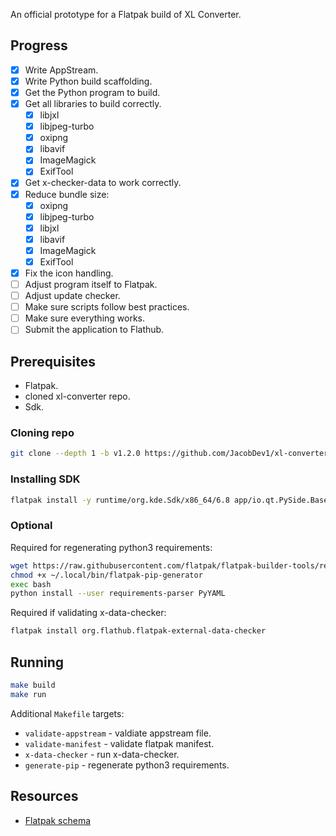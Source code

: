 An official prototype for a Flatpak build of XL Converter.

## Progress

- [x] Write AppStream.
- [x] Write Python build scaffolding.
- [x] Get the Python program to build.
- [x] Get all libraries to build correctly.
    - [x] libjxl
    - [x] libjpeg-turbo
    - [x] oxipng
    - [x] libavif
    - [x] ImageMagick
    - [x] ExifTool
- [x] Get x-checker-data to work correctly.
- [x] Reduce bundle size:
    - [x] oxipng
    - [x] libjpeg-turbo
    - [x] libjxl
    - [x] libavif
    - [x] ImageMagick
    - [x] ExifTool
- [x] Fix the icon handling.
- [ ] Adjust program itself to Flatpak.
- [ ] Adjust update checker.
- [ ] Make sure scripts follow best practices.
- [ ] Make sure everything works.
- [ ] Submit the application to Flathub.

## Prerequisites

- Flatpak.
- cloned xl-converter repo.
- Sdk.

### Cloning repo

```bash
git clone --depth 1 -b v1.2.0 https://github.com/JacobDev1/xl-converter.git
```

### Installing SDK

```bash
flatpak install -y runtime/org.kde.Sdk/x86_64/6.8 app/io.qt.PySide.BaseApp/x86_64/6.8 org.freedesktop.Sdk.Extension.rust-stable//24.08
```

### Optional

Required for regenerating python3 requirements:

```bash
wget https://raw.githubusercontent.com/flatpak/flatpak-builder-tools/refs/heads/master/pip/flatpak-pip-generator -O ~/.local/bin/flatpak-pip-generator
chmod +x ~/.local/bin/flatpak-pip-generator
exec bash
python install --user requirements-parser PyYAML
```

Required if validating x-data-checker:

```bash
flatpak install org.flathub.flatpak-external-data-checker
```

## Running

```bash
make build
make run
```

Additional `Makefile` targets:
- `validate-appstream` - valdiate appstream file.
- `validate-manifest` - validate flatpak manifest.
- `x-data-checker` - run x-data-checker.
- `generate-pip` - regenerate python3 requirements.

## Resources

- [Flatpak schema](https://github.com/flatpak/flatpak-builder/blob/main/data/flatpak-manifest.schema.json)